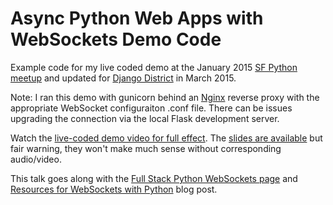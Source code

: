 # Async Python Web Apps with WebSockets Demo Code
Example code for my live coded demo at the January 2015
[SF Python meetup](http://www.meetup.com/sfpython/events/219577721/) 
and updated for
[Django District](http://www.meetup.com/django-district/events/220439364/) 
in March 2015.

Note: I ran this demo with gunicorn behind an 
[Nginx](https://www.fullstackpython.com/nginx.html) reverse proxy with
the appropriate WebSocket configuraiton .conf file. There can be issues
upgrading the connection via the local Flask development server.

Watch the [live-coded demo video for full effect](https://www.youtube.com/watch?v=L5YQbNrFfyw). The [slides are available](http://www.mattmakai.com/presentations/2015-sfpython-websockets.html)
but fair warning, they won't make much sense without corresponding audio/video.

This talk goes along with the 
[Full Stack Python WebSockets page](http://www.fullstackpython.com/websockets.html)
and
[Resources for WebSockets with Python](http://www.mattmakai.com/websockets-python-resources.html) 
blog post.
